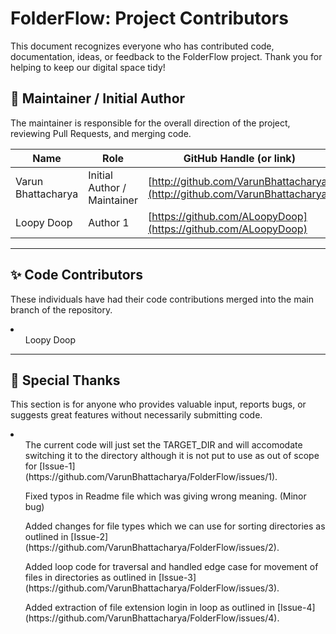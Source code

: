 # FolderFlow: Project Contributors

This document recognizes everyone who has contributed code, documentation, ideas, or feedback to the FolderFlow project. Thank you for helping to keep our digital space tidy!

## 🌟 Maintainer / Initial Author

The maintainer is responsible for the overall direction of the project, reviewing Pull Requests, and merging code.

| Name | Role | GitHub Handle (or link) |
|---|---|---|
| Varun Bhattacharya | Initial Author / Maintainer | [http://github.com/VarunBhattacharya](http://github.com/VarunBhattacharya) |
| Loopy Doop | Author 1 | [https://github.com/ALoopyDoop](https://github.com/ALoopyDoop) |

---

## ✨ Code Contributors

These individuals have had their code contributions merged into the main branch of the repository.

<li>
  <ul>Loopy Doop</ul>
</li>

---

## 🙏 Special Thanks

This section is for anyone who provides valuable input, reports bugs, or suggests great features without necessarily submitting code.

<li>
  <ul>The current code will just set the TARGET_DIR and will accomodate switching it to the directory although it is not put to use as out of scope for [Issue-1](https://github.com/VarunBhattacharya/FolderFlow/issues/1).</ul>
  <ul>Fixed typos in Readme file which was giving wrong meaning. (Minor bug)</ul>
  <ul>Added changes for file types which we can use for sorting directories as outlined in [Issue-2](https://github.com/VarunBhattacharya/FolderFlow/issues/2).</ul>
  <ul>Added loop code for traversal and handled edge case for movement of files in directories as outlined in [Issue-3](https://github.com/VarunBhattacharya/FolderFlow/issues/3).</ul>
  <ul>Added extraction of file extension login in loop as outlined in [Issue-4](https://github.com/VarunBhattacharya/FolderFlow/issues/4).</ul>
</li>

